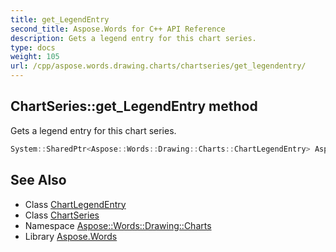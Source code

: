 ```yaml
---
title: get_LegendEntry
second_title: Aspose.Words for C++ API Reference
description: Gets a legend entry for this chart series.
type: docs
weight: 105
url: /cpp/aspose.words.drawing.charts/chartseries/get_legendentry/
---
```

## ChartSeries::get_LegendEntry method


Gets a legend entry for this chart series.

```cpp
System::SharedPtr<Aspose::Words::Drawing::Charts::ChartLegendEntry> Aspose::Words::Drawing::Charts::ChartSeries::get_LegendEntry()
```

## See Also

* Class [ChartLegendEntry](../../chartlegendentry/)
* Class [ChartSeries](../)
* Namespace [Aspose::Words::Drawing::Charts](../../)
* Library [Aspose.Words](../../../)
